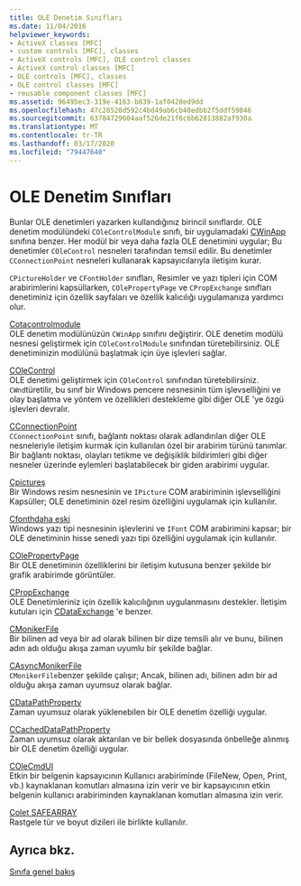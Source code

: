 ```yaml
---
title: OLE Denetim Sınıfları
ms.date: 11/04/2016
helpviewer_keywords:
- ActiveX classes [MFC]
- custom controls [MFC], classes
- ActiveX controls [MFC], OLE control classes
- ActiveX control classes [MFC]
- OLE controls [MFC], classes
- OLE control classes [MFC]
- reusable component classes [MFC]
ms.assetid: 96495ec3-319e-4163-b839-1af0428ed9dd
ms.openlocfilehash: 47c28520d592c4bd49ab6cb40edbb2f5ddf59846
ms.sourcegitcommit: 63784729604aaf526de21f6c6b62813882af930a
ms.translationtype: MT
ms.contentlocale: tr-TR
ms.lasthandoff: 03/17/2020
ms.locfileid: "79447640"
---
```

# <a name="ole-control-classes"></a>OLE Denetim Sınıfları

Bunlar OLE denetimleri yazarken kullandığınız birincil sınıflardır. OLE denetim modülündeki `COleControlModule` sınıfı, bir uygulamadaki [CWinApp](../mfc/reference/cwinapp-class.md) sınıfına benzer. Her modül bir veya daha fazla OLE denetimini uygular; Bu denetimler `COleControl` nesneleri tarafından temsil edilir. Bu denetimler `CConnectionPoint` nesneleri kullanarak kapsayıcılarıyla iletişim kurar.

`CPictureHolder` ve `CFontHolder` sınıfları, Resimler ve yazı tipleri için COM arabirimlerini kapsüllarken, `COlePropertyPage` ve `CPropExchange` sınıfları denetiminiz için özellik sayfaları ve özellik kalıcılığı uygulamanıza yardımcı olur.

[Cotacontrolmodule](../mfc/reference/colecontrolmodule-class.md)<br/>
OLE denetim modülünüzün `CWinApp` sınıfını değiştirir. OLE denetim modülü nesnesi geliştirmek için `COleControlModule` sınıfından türetebilirsiniz. OLE denetiminizin modülünü başlatmak için üye işlevleri sağlar.

[COleControl](../mfc/reference/colecontrol-class.md)<br/>
OLE denetimi geliştirmek için `COleControl` sınıfından türetebilirsiniz. `CWnd`türetilir, bu sınıf bir Windows pencere nesnesinin tüm işlevselliğini ve olay başlatma ve yöntem ve özellikleri destekleme gibi diğer OLE 'ye özgü işlevleri devralır.

[CConnectionPoint](../mfc/reference/cconnectionpoint-class.md)<br/>
`CConnectionPoint` sınıfı, bağlantı noktası olarak adlandırılan diğer OLE nesneleriyle iletişim kurmak için kullanılan özel bir arabirim türünü tanımlar. Bir bağlantı noktası, olayları tetikme ve değişiklik bildirimleri gibi diğer nesneler üzerinde eylemleri başlatabilecek bir giden arabirimi uygular.

[Cpictureş](../mfc/reference/cpictureholder-class.md)<br/>
Bir Windows resim nesnesinin ve `IPicture` COM arabiriminin işlevselliğini Kapsüller; OLE denetiminin özel resim özelliğini uygulamak için kullanılır.

[Cfonthdaha eski](../mfc/reference/cfontholder-class.md)<br/>
Windows yazı tipi nesnesinin işlevlerini ve `IFont` COM arabirimini kapsar; bir OLE denetiminin hisse senedi yazı tipi özelliğini uygulamak için kullanılır.

[COlePropertyPage](../mfc/reference/colepropertypage-class.md)<br/>
Bir OLE denetiminin özelliklerini bir iletişim kutusuna benzer şekilde bir grafik arabirimde görüntüler.

[CPropExchange](../mfc/reference/cpropexchange-class.md)<br/>
OLE Denetimleriniz için özellik kalıcılığının uygulanmasını destekler. İletişim kutuları için [CDataExchange](../mfc/reference/cdataexchange-class.md) 'e benzer.

[CMonikerFile](../mfc/reference/cmonikerfile-class.md)<br/>
Bir bilinen ad veya bir ad olarak bilinen bir dize temsili alır ve bunu, bilinen adın adı olduğu akışa zaman uyumlu bir şekilde bağlar.

[CAsyncMonikerFile](../mfc/reference/casyncmonikerfile-class.md)<br/>
`CMonikerFile`benzer şekilde çalışır; Ancak, bilinen adı, bilinen adın bir ad olduğu akışa zaman uyumsuz olarak bağlar.

[CDataPathProperty](../mfc/reference/cdatapathproperty-class.md)<br/>
Zaman uyumsuz olarak yüklenebilen bir OLE denetim özelliği uygular.

[CCachedDataPathProperty](../mfc/reference/ccacheddatapathproperty-class.md)<br/>
Zaman uyumsuz olarak aktarılan ve bir bellek dosyasında önbelleğe alınmış bir OLE denetim özelliği uygular.

[COleCmdUI](../mfc/reference/colecmdui-class.md)<br/>
Etkin bir belgenin kapsayıcının Kullanıcı arabiriminde (FileNew, Open, Print, vb.) kaynaklanan komutları almasına izin verir ve bir kapsayıcının etkin belgenin kullanıcı arabiriminden kaynaklanan komutları almasına izin verir.

[Colet SAFEARRAY](../mfc/reference/colesafearray-class.md)<br/>
Rastgele tür ve boyut dizileri ile birlikte kullanılır.

## <a name="see-also"></a>Ayrıca bkz.

[Sınıfa genel bakış](../mfc/class-library-overview.md)

